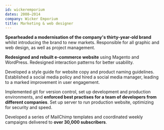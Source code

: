 ```yaml
---
id: wickeremporium
dates: 2008–2014
company: Wicker Emporium
title: Marketing & web designer
---
```


**Spearheaded a modernisation of the company's thirty-year-old brand** whilst introducing the brand to new markets.
 Responsible for all graphic and web design, as well as project management.

**Redesigned and rebuilt e-commerce website** using Magento and WordPress. Redesigned interaction patterns for better usability.

Developed a style guide for website copy and product naming guidelines. Established a social media policy and hired a social media manager, leading to a marked improvement in user engagement.

Implemented git for version control, set up development and production environments, and **enforced best practises for a team of developers from different companies**. Set up server to run production website, optimizing for security and speed.

Developed a series of MailChimp templates and coordinated weekly campaigns delivered to **over 30,000 subscribers**.
